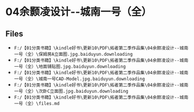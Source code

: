 # 04余颢凌设计--城南一号（全）

## Files

- `F:/【01分类书籍】\kindle好书\更新10\PDF\拓者第二季作品集\04余颢凌设计--城南一号（全）\保姆房A立面图.jpg.baiduyun.downloading`
- `F:/【01分类书籍】\kindle好书\更新10\PDF\拓者第二季作品集\04余颢凌设计--城南一号（全）\地面铺贴图.jpg.baiduyun.downloading`
- `F:/【01分类书籍】\kindle好书\更新10\PDF\拓者第二季作品集\04余颢凌设计--城南一号（全）\城南一号CAD-Model.jpg.baiduyun.downloading`
- `F:/【01分类书籍】\kindle好书\更新10\PDF\拓者第二季作品集\04余颢凌设计--城南一号（全）\次卧C立面图.jpg.baiduyun.downloading`
- `F:/【01分类书籍】\kindle好书\更新10\PDF\拓者第二季作品集\04余颢凌设计--城南一号（全）\files.md`
